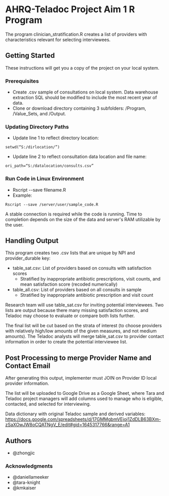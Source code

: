 # AHRQ-Teladoc Project Aim 1 R Program
The program clinician_stratification.R creates a list of providers with characteristics relevant for selecting interviewees. 

## Getting Started
These instructions will get you a copy of the project on your local system. 

### Prerequisites
* Create .csv sample of consultations on local system. Data warehouse extraction SQL should be modified to include the most recent year of data.
* Clone or download directory containing 3 subfolders: /Program, /Value_Sets, and /Output.

### Updating Directory Paths
* Update line 1 to reflect directory location:
```
setwd(“S:/dirlocation/”)
```
* Update line 2 to reflect consultation data location and file name:
```
ori_path=“S:/datalocation/consults.csv”
```
### Run Code in Linux Environment
* Rscript --save filename.R
* Example: 
```
Rscript --save /server/user/sample_code.R
```
A stable connection is required while the code is running. Time to completion depends on the size of the data and server's RAM utilizable by the user.

## Handling Output
This program creates two .csv lists that are unique by NPI and provider_durable key:
* table_sat.csv: List of providers based on consults with satisfaction scores
  * Stratified by inappropriate antibiotic prescriptions, visit counts, and mean satisfaction score (recoded numerically)
* table_all.csv: List of providers based on all consults in sample
  * Stratified by inappropriate antibiotic prescription and visit count

Research team will use table_sat.csv for inviting potential interviewees. Two lists are output because there many missing satisfaction scores, and Teladoc may choose to evaluate or compare both lists further. 

The final list will be cut based on the strata of interest (to choose providers with relatively high/low amounts of the given measures, and not medium amounts). The Teladoc analysts will merge table_sat.csv to provider contact information in order to create the potential interviewee list. 

## Post Processing to merge Provider Name and Contact Email
After generating this output, implementer must JOIN on Provider ID local provider information.

The list will be uploaded to Google Drive as a Google Sheet, where Tara and Teladoc project managers will add columns used to manage who is eligible, contacted, and selected for interviewing.

Data dictionary with original Teladoc sample and derived variables: https://docs.google.com/spreadsheets/d/17GMMgbmVEjoj1ZdDLB63BXm-zSaXOwJW8oCQATNgV_E/edit#gid=1645317766&range=A1




## Authors
* @zhongjic

### Acknowledgments
* @daniellameeker
* @tara-knight
* @kmkaiser


